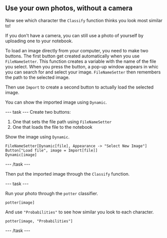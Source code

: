 ## Use your own photos, without a camera

Now see which character the `Classify` function thinks you look most similar to!

If you don't have a camera, you can still use a photo of yourself by uploading one to your notebook.

To load an image directly from your computer, you need to make two buttons. The first button get created automatically when you use `FileNameSetter`. This function creates a variable with the name of the file you select. When you press the button, a pop-up window appears in whic you can search for and select your image. `FileNameSetter` then remembers the path to the selected image.

Then use `Import` to create a second button to actually load the selected image.

You can show the imported image using `Dynamic`.

--- task ---
Create two buttons:
1. One that sets the file path using `FileNameSetter`
1. One that loads the file to the notebook

Show the image using `Dynamic`.

```
FileNameSetter[Dynamic[file], Appearance -> "Select New Image"]
Button["Load file", image = Import[file]]
Dynamic[image]
```
--- /task ---

Then put the imported image through the `Classify` function.

--- task ---

Run your photo through the `potter` classifier.

```potter[image]```

And use `"Probabilities"` to see how similar you look to each character.

```potter[image, "Probabilities"]```

--- /task ---